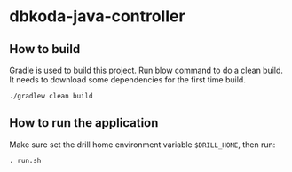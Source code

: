 # dbkoda-java-controller


## How to build

Gradle is used to build this project. Run blow command to do a clean build. It needs to download some dependencies for the first time build.

 `./gradlew clean build`


## How to run the application
Make sure set the drill home environment variable `$DRILL_HOME`, then run:

`. run.sh`
